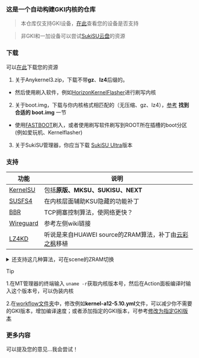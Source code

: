 ### 这是一个自动构建GKI内核的仓库

> 本仓库仅支持GKI设备，[在此](https://source.android.com/docs/core/architecture/kernel/gki-release-builds?hl=zh-cn)查看您的设备是否支持

> 非GKI和一加设备可以尝试[SukiSU云盘](https://alist.shirkneko.top)的资源
### 下载
可以[在此](https://github.com/zzh20188/GKI_KernelSU_SUSFS/releases)下载您的资源
1. 关于Anykernel3.zip，下载不带**gz**、**lz4**后缀的。
- 然后使用刷入软件，例如[HorizonKernelFlasher](https://github.com/libxzr/HorizonKernelFlasher/releases)进行刷写内核
2. 关于boot.img，下载与你内核格式相匹配的（无压缩、gz、lz4），[参考](https://kernelsu.org/zh_CN/guide/installation.html#install-by-kernelsu-boot-image) **找到合适的 boot.img** 一节
- 使用[FASTBOOT](https://magiskcn.com/)刷入，或者使用刷写软件刷写到ROOT所在插槽的boot分区(例如爱玩机、Kernelflasher)
3. 关于SukiSU管理器，你应当下载 [SukiSU Ultra](https://github.com/ShirkNeko/SukiSU-Ultra/releases)版本

### 支持
| 功能 | 说明 |
| --- | --- |
| [KernelSU](https://kernelsu.org/zh_CN/) | 包括**原版、MKSU、SUKISU、NEXT** |
| [SUSFS4](https://gitlab.com/simonpunk/susfs4ksu) | 在内核层面辅助KSU隐藏的功能补丁 |
| [BBR](https://blog.thinkin.top/archives/ke-pu-bbrdao-di-shi-shi-me) | TCP拥塞控制算法，使网络更快？ |
| [Wireguard](https://zh.wikipedia.org/wiki/WireGuard) | 参考左侧wiki链接 |
| [LZ4KD](https://github.com/ShirkNeko/SukiSU_patch/tree/main/other) | 听说是来自HUAWEI source的ZRAM算法，补丁由[云彩之枫](http://www.coolapk.com/u/24963680)移植 |

<details>

<summary>还支持这几种算法，可在scene的ZRAM切换</summary>

### LZ4K、LZ4HC、deflate、842、zstdn、lz4k_oplus

</details>

> [!TIP]
> 1.在MT管理器的终端输入 `uname -r`获取内核版本号，然后在Action面板编译时输入这个版本号，可以伪装内核
>
>
> 2.在[workflow文件夹](https://github.com/zzh20188/GKI_KernelSU_SUSFS/tree/dev/.github/workflows)中，修改例如**kernel-a12-5.10.yml**文件，可以减少你不需要的GKI版本，增加编译速度；或者添加指定的GKI版本，可参考[修改为指定GKI版本](https://www.coolapk.com/feed/62820671?shareKey=OGMxYmZmNTk0YzIxNjgxNzM1MzI~&shareUid=11253396&shareFrom=com.coolapk.market_15.2.2)

### 更多内容
可以提及您的意见...我会尝试！